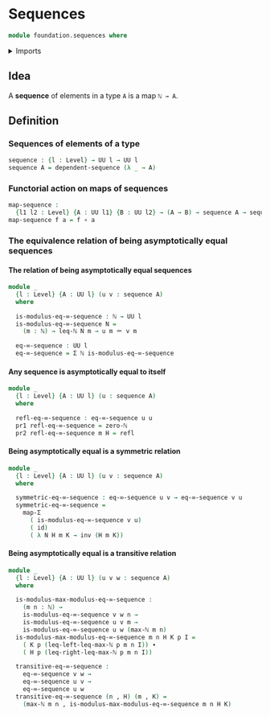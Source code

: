 # Sequences

```agda
module foundation.sequences where
```

<details><summary>Imports</summary>

```agda
open import elementary-number-theory.inequality-natural-numbers
open import elementary-number-theory.maximum-natural-numbers
open import elementary-number-theory.natural-numbers

open import foundation.dependent-pair-types
open import foundation.dependent-sequences
open import foundation.functoriality-dependent-pair-types
open import foundation.identity-types
open import foundation.universe-levels

open import foundation-core.function-types
```

</details>

## Idea

A **sequence** of elements in a type `A` is a map `ℕ → A`.

## Definition

### Sequences of elements of a type

```agda
sequence : {l : Level} → UU l → UU l
sequence A = dependent-sequence (λ _ → A)
```

### Functorial action on maps of sequences

```agda
map-sequence :
  {l1 l2 : Level} {A : UU l1} {B : UU l2} → (A → B) → sequence A → sequence B
map-sequence f a = f ∘ a
```

### The equivalence relation of being asymptotically equal sequences

#### The relation of being asymptotically equal sequences

```agda
module _
  {l : Level} {A : UU l} (u v : sequence A)
  where

  is-modulus-eq-∞-sequence : ℕ → UU l
  is-modulus-eq-∞-sequence N =
    (m : ℕ) → leq-ℕ N m → u m ＝ v m

  eq-∞-sequence : UU l
  eq-∞-sequence = Σ ℕ is-modulus-eq-∞-sequence
```

#### Any sequence is asymptotically equal to itself

```agda
module _
  {l : Level} {A : UU l} (u : sequence A)
  where

  refl-eq-∞-sequence : eq-∞-sequence u u
  pr1 refl-eq-∞-sequence = zero-ℕ
  pr2 refl-eq-∞-sequence m H = refl
```

#### Being asymptotically equal is a symmetric relation

```agda
module _
  {l : Level} {A : UU l} (u v : sequence A)
  where

  symmetric-eq-∞-sequence : eq-∞-sequence u v → eq-∞-sequence v u
  symmetric-eq-∞-sequence =
    map-Σ
      ( is-modulus-eq-∞-sequence v u)
      ( id)
      ( λ N H m K → inv (H m K))
```

#### Being asymptotically equal is a transitive relation

```agda
module _
  {l : Level} {A : UU l} (u v w : sequence A)
  where

  is-modulus-max-modulus-eq-∞-sequence :
    (m n : ℕ) →
    is-modulus-eq-∞-sequence v w n →
    is-modulus-eq-∞-sequence u v m →
    is-modulus-eq-∞-sequence u w (max-ℕ m n)
  is-modulus-max-modulus-eq-∞-sequence m n H K p I =
    ( K p (leq-left-leq-max-ℕ p m n I)) ∙
    ( H p (leq-right-leq-max-ℕ p m n I))

  transitive-eq-∞-sequence :
    eq-∞-sequence v w →
    eq-∞-sequence u v →
    eq-∞-sequence u w
  transitive-eq-∞-sequence (n , H) (m , K) =
    (max-ℕ m n , is-modulus-max-modulus-eq-∞-sequence m n H K)
```
